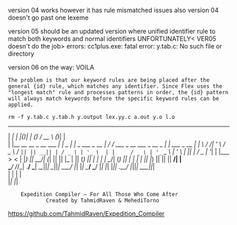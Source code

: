 version 04 works however it has rule mismatched issues
also version 04 doesn't go past one lexeme

version 05 should be an updated version where 
unified identifier rule to match both keywords and normal identifiers 
UNFORTUNATELY< VER05 doesn't do the job>
errors: cc1plus.exe: fatal error: y.tab.c: No such file or directory

version 06 on the way: VOILA


    The problem is that our keyword rules are being placed after the general {id} rule, which matches any identifier. Since Flex uses the "longest match" rule and processes patterns in order, the {id} pattern will always match keywords before the specific keyword rules can be applied.


```
rm -f y.tab.c y.tab.h y.output lex.yy.c a.out y.o l.o
``` 


 _____                         _  _  _    _                 _____                           _  _             
|  ___|                       | |(_)| |  (_)               /  __ \                         (_)| |            
| |__  __  __ _ __    ___   __| | _ | |_  _   ___   _ __   | /  \/  ___   _ __ ___   _ __   _ | |  ___  _ __ 
|  __| \ \/ /| '_ \  / _ \ / _` || || __|| | / _ \ | '_ \  | |     / _ \ | '_ ` _ \ | '_ \ | || | / _ \| '__|
| |___  >  < | |_) ||  __/| (_| || || |_ | || (_) || | | | | \__/\| (_) || | | | | || |_) || || ||  __/| |   
\____/ /_/\_\| .__/  \___| \__,_||_| \__||_| \___/ |_| |_|  \____/ \___/ |_| |_| |_|| .__/ |_||_| \___||_|   
             | |                                                                    | |                      
             |_|                                                                    |_|                      

        Expedition Compiler – For All Those Who Come After
                Created by TahmidRaven & MehediTorno


https://github.com/TahmidRaven/Expedition_Compiler 